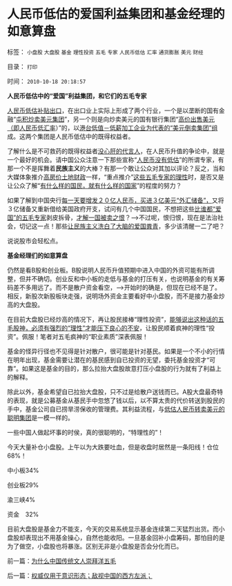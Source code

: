 # 人民币低估的爱国利益集团和基金经理的如意算盘

标签： `小盘股` `大盘股` `基金` `理性投资` `五毛` `专家` `人民币低估` `汇率` `通货膨胀` `美元` `财经` 

目录： `打印`

时间： `2010-10-18 20:18:57`

**人民币低估中的“爱国”利益集团，和它们的五毛专家**

[人民币低估补贴出口](%E5%AE%9E%E8%AF%9D%E5%AE%9E%E8%AF%B4)，在出口业上实际上形成了两个行业，一个是以垄断的国有金融“[屯积炒卖美元集团](../../../2010/7/9/中国不消费人民币将永远低估养美国懒人.md)”，另一个则是向炒卖美元的国有银行集团“[高价出售美元（即人民币低汇率](../../../2010/7/9/人民币不升值出口企业永远不会“准备好”.md)）”的，以[港台低值－低薪加工企业为代表的“美元倒卖集团”组](../../../2010/7/9/人民币升值与中国“发展水平”无关.md)成。这两个集团是人民币低估中的既得权益者。

了解什么是不可救药的既得权益者[没心肝的代言人](../../../2010/10/8/谢国忠的货币和汇率的常识错误.md)，在人民币升值的争论中，就是一个最好的机会。请中国公众注意一下那些宣称“[人民币没有低估](../../../2010/9/30/人民币升值，美国将“严重伤害中国人民的感情”.md)”的所谓专家，有那一个不是挥舞着**民族主义**的大棒？有那一个敢让公众对其加以评论？反之，当和大媒体象推介[高房价土地财政](../../../2010/9/25/国企垄断的房老虎会价廉物美吗？.md)一样，“重点推介”[这些五毛专家的理性](../../../2009/10/21/人，鬼.md)时，是否又是让公众了解“[有什么样的国民，就有什么样的国家](../../../2010/4/15/“反对派”不是“对抗派”.md)”的程度的努力？

如果了解到中国央行[每一天要增发２０亿人民币，买进３亿美元“外汇储备”，](../../../2009/2/14/外汇不是钱，是物资！“分国企，分外汇”难言吉凶.md)又将３亿储备又重新借给美国政府开支，试问有几个中国国民，不想把这些[比谁都“爱国”的五毛专家](../../../2008/9/2/不喜欢张五常，朗咸平，宋鸿兵，刘军洛等人的阴谋论.md)剥皮拆骨，[才解一国被卖之恨](../../../2007/11/26/中国以超出历史所有战争损失的代价背走了世界通胀.md)？——>不过呢，恨归恨，现在是法治社会，切记这一点！那些[让民族主义洗白了大脑的爱国粪青](http://cid-36d976e82bb7123d.spaces.live.com/blog/cns!36D976E82BB7123D!1822.entry)，多少该清醒一二了吧？

说说股市会轻松点。

**基金经理们的如意算盘**

仍然是看B股和创业板。B股说明人民币升值预期中进入中国的外资可能有所调整，但并不确切。创业反和中小板的走低与基金的打压有关，也说明基金的有关筹码差不多用远了。而不是散户资金看空，——>开始时的确是，但现在已经不是了。相反，新股次新股板块走强，说明场外资金主要看好中小盘股，而不是接力基金炒高的大盘股。

在目前大盘股已经炒高的情况下，再让股民接棒“理性投资”，[能够说出这种话的五毛股神，必须有强烈的“理性”才能压下良心的不安](../../../2010/8/31/股民想赚钱就不能做“贪民”.md)，让股民顺着疯神的理性“投资”。佩服！笔者对五毛疯神的“职业素质”深表佩服！

基金的怪异行径也不见得是针对散户，很可能是针对基民。如果是一个不小的行情在明年出现，基金需要让潜在的基民感到自已投资的无望，委托基金投资才“可靠”。如果这是基金的目的，那么拉抬大盘股故意打压小盘股的行为就有了利益上的解释。

除此以外，基金希望自已拉抬大盘股，只不过是给散户送钱而已。A股大盘最奇特的表现，就是公募基金从基民手中忽悠了钱以后，以不算太贵的代价转送到股民的手中，基金公司自已捞旱涝保收的管理费。其利益流程，与[低估人民币转卖美元的聪明集团](../../../2010/6/21/中国应该升值人民币成为美元逆差国.md)是一模一样的。

一些中国人做起坏事的时侯，真的很聪明的，“特理性的”！

今天大量补仓小盘股。上午以为大跌要吐血，但是收盘时居然是一条阳线！仓位68%！

中小板34%

创业板29%

渝三峡4%

资金　32%

目前大盘股是基金力不能支，今天的交易系统显示基金连续第二天猛烈出货。而小盘股却表现出不用基金操心，自然也能收阳。一旦基金回补小盘筹码，那怕目的是为了做空，小盘股也将暴涨。区别无非是小盘股是否会分化而已。



前一篇：[为什么中国传统文人崇拜洋五毛](../../../2010/10/17/为什么中国传统文人崇拜洋五毛.md)

后一篇：[权威仅用于意识形态；敌视中国的西方左派；](../../../2010/10/18/权威仅用于意识形态；敌视中国的西方左派；.md)
